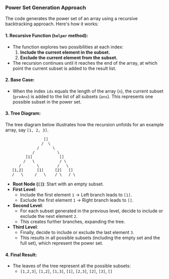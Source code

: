 ### Power Set Generation Approach

The code generates the power set of an array using a recursive backtracking approach. Here's how it works:

#### 1. **Recursive Function (`helper` method):**
   - The function explores two possibilities at each index:
     1. **Include the current element in the subset.**
     2. **Exclude the current element from the subset.**
   - The recursion continues until it reaches the end of the array, at which point the current subset is added to the result list.

#### 2. **Base Case:**
   - When the index `idx` equals the length of the array (`n`), the current subset (`preAns`) is added to the list of all subsets (`ans`). This represents one possible subset in the power set.

#### 3. **Tree Diagram:**
   The tree diagram below illustrates how the recursion unfolds for an example array, say `[1, 2, 3]`.

```               
                 []
                /  \
              /      \
            /          \
         [1]            []
        /   \           / \
      /       \        /   \
   [1,2]      [1]     [2]   []
   /   \     /   \    / \   / \

```



- **Root Node (`[]`)**: Start with an empty subset.
- **First Level**:
  - Include the first element `1` → Left branch leads to `[1]`.
  - Exclude the first element `1` → Right branch leads to `[]`.
- **Second Level**:
  - For each subset generated in the previous level, decide to include or exclude the next element `2`.
  - This creates further branches, expanding the tree.
- **Third Level**:
  - Finally, decide to include or exclude the last element `3`.
  - This results in all possible subsets (including the empty set and the full set), which represent the power set.

#### 4. **Final Result:**
   - The leaves of the tree represent all the possible subsets:
     - `[1,2,3]`, `[1,2]`, `[1,3]`, `[1]`, `[2,3]`, `[2]`, `[3]`, `[]`
